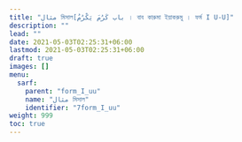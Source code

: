 ```yaml
---
title: "مثال মিসাল[باب كَرُمَ يَكْرُمُ । বাব কারুমা ইয়াকরুমু । ফর্ম I U-U]"
description: ""
lead: ""
date: 2021-05-03T02:25:31+06:00
lastmod: 2021-05-03T02:25:31+06:00
draft: true
images: []
menu: 
  sarf:
    parent: "form_I_uu"
    name: "مثال মিসাল"
    identifier: "7form_I_uu"
weight: 999
toc: true
---
```



